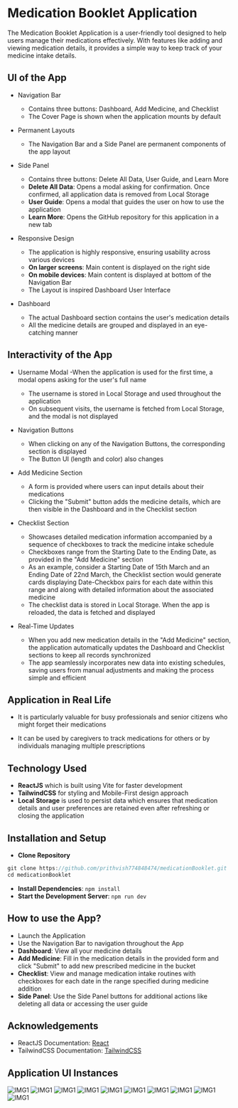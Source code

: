 # Medication Booklet Application

The Medication Booklet Application is a user-friendly tool designed to help users manage their medications effectively. With features like adding and viewing medication details, it provides a simple way to keep track of your medicine intake details.

## UI of the App

- Navigation Bar

  - Contains three buttons: Dashboard, Add Medicine, and Checklist
  - The Cover Page is shown when the application mounts by default

- Permanent Layouts

  - The Navigation Bar and a Side Panel are permanent components of the app layout

- Side Panel

  - Contains three buttons: Delete All Data, User Guide, and Learn More
  - **Delete All Data**: Opens a modal asking for confirmation. Once confirmed, all application data is removed from Local Storage
  - **User Guide**: Opens a modal that guides the user on how to use the application
  - **Learn More**: Opens the GitHub repository for this application in a new tab

- Responsive Design

  - The application is highly responsive, ensuring usability across various devices
  - **On larger screens**: Main content is displayed on the right side
  - **On mobile devices**: Main content is displayed at bottom of the Navigation Bar
  - The Layout is inspired Dashboard User Interface

- Dashboard
  - The actual Dashboard section contains the user's medication details
  - All the medicine details are grouped and displayed in an eye-catching manner

## Interactivity of the App

- Username Modal
  -When the application is used for the first time, a modal opens asking for the user's full name

  - The username is stored in Local Storage and used throughout the application
  - On subsequent visits, the username is fetched from Local Storage, and the modal is not displayed

- Navigation Buttons

  - When clicking on any of the Navigation Buttons, the corresponding section is displayed
  - The Button UI (length and color) also changes

- Add Medicine Section

  - A form is provided where users can input details about their medications
  - Clicking the "Submit" button adds the medicine details, which are then visible in the Dashboard and in the Checklist section

- Checklist Section

  - Showcases detailed medication information accompanied by a sequence of checkboxes to track the medicine intake schedule
  - Checkboxes range from the Starting Date to the Ending Date, as provided in the "Add Medicine" section
  - As an example, consider a Starting Date of 15th March and an Ending Date of 22nd March, the Checklist section would generate cards displaying Date-Checkbox pairs for each date within this range and along with detailed information about the associated medicine
  - The checklist data is stored in Local Storage. When the app is reloaded, the data is fetched and displayed

- Real-Time Updates
  - When you add new medication details in the "Add Medicine" section, the application automatically updates the Dashboard and Checklist sections to keep all records synchronized
  - The app seamlessly incorporates new data into existing schedules, saving users from manual adjustments and making the process simple and efficient

## Application in Real Life

- It is particularly valuable for busy professionals and senior citizens who might forget their medications

- It can be used by caregivers to track medications for others or by individuals managing multiple prescriptions

## Technology Used

- **ReactJS** which is built using Vite for faster development
- **TailwindCSS** for styling and Mobile-First design approach
- **Local Storage** is used to persist data which ensures that medication details and user preferences are retained even after refreshing or closing the application

## Installation and Setup

- **Clone Repository**

```javascript
git clone https://github.com/prithvish774848474/medicationBooklet.git
cd medicationBooklet
```

- **Install Dependencies**: `npm install`
- **Start the Development Server**: `npm run dev`

## How to use the App?

- Launch the Application
- Use the Navigation Bar to navigation throughout the App
- **Dashboard**: View all your medicine details
- **Add Medicine**: Fill in the medication details in the provided form and click "Submit" to add new prescribed medicine in the bucket
- **Checklist**: View and manage medication intake routines with checkboxes for each date in the range specified during medicine addition
- **Side Panel**: Use the Side Panel buttons for additional actions like deleting all data or accessing the user guide

## Acknowledgements

- ReactJS Documentation: [React](https://react.dev/learn)
- TailwindCSS Documentation: [TailwindCSS](https://tailwindcss.com/docs/installation)

## Application UI Instances

![IMG1](screenshots/img1.png)
![IMG1](screenshots/img2.png)
![IMG1](screenshots/img3.png)
![IMG1](screenshots/img4.png)
![IMG1](screenshots/img5.png)
![IMG1](screenshots/img6.png)
![IMG1](screenshots/img7.png)
![IMG1](screenshots/img8.png)
![IMG1](screenshots/img9.png)
![IMG1](screenshots/img10.png)